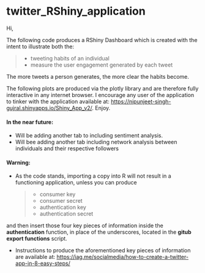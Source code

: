 # twitter_RShiny_application
Hi,

The following code produces a  RShiny Dashboard which is created with the intent to illustrate both the: 
> * tweeting habits of an individual
>  * measure the user engagement generated by each tweet

The more tweets a person generates, the more clear the habits become.

The following plots are produced via the plotly library and are therefore fully interactive in any internet browser. I encourage any user of the application to tinker with the application available at: https://nipunjeet-singh-gujral.shinyapps.io/Shiny_App_v2/. Enjoy.

#### In the near future:
* Will be adding another tab to including sentiment analysis.
* Will bee adding another tab including network analysis between individuals and their respective followers 
#### Warning:

 * As the code stands, importing a copy into R will not result in a functioning application, unless you can produce 
	 > * consumer key
	  > * consumer secret
	  > *  authentication key
	  > * authentication secret

and then insert those four key pieces of information inside the **authentication** function,  in place of the underscores,  located in the  __gitub export functions__ script.

* Instructions to produce the aforementioned key pieces of information are available at: 
https://iag.me/socialmedia/how-to-create-a-twitter-app-in-8-easy-steps/





	 
		


 
